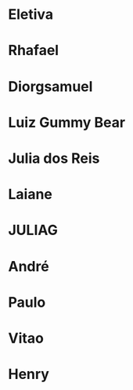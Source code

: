 # Eletiva
# Rhafael
# Diorgsamuel
# Luiz Gummy Bear
# Julia dos Reis
# Laiane
# JULIAG
# André
# Paulo
# Vitao
# Henry
